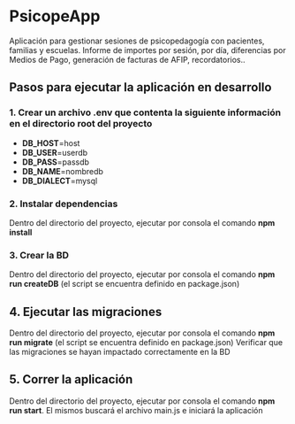 # PsicopeApp

Aplicación para gestionar sesiones de psicopedagogía con pacientes, familias y escuelas. Informe de importes por sesión, por día, diferencias por Medios de Pago,
generación de facturas de AFIP, recordatorios..

## Pasos para ejecutar la aplicación en desarrollo

### 1. Crear un archivo .env que contenta la siguiente información en el directorio root del proyecto
* **DB_HOST**=host
* **DB_USER**=userdb
* **DB_PASS**=passdb
* **DB_NAME**=nombredb
* **DB_DIALECT**=mysql

### 2. Instalar dependencias

Dentro del directorio del proyecto, ejecutar por consola el comando **npm install**

### 3. Crear la BD

Dentro del directorio del proyecto, ejecutar por consola el comando **npm run createDB** (el script se encuentra definido en package.json)

## 4. Ejecutar las migraciones

Dentro del directorio del proyecto, ejecutar por consola el comando **npm run migrate** (el script se encuentra definido en package.json)
Verificar que las migraciones se hayan impactado correctamente en la BD

## 5. Correr la aplicación
Dentro del directorio del proyecto, ejecutar por consola el comando **npm run start**. El mismos buscará el archivo main.js e iniciará la aplicación
